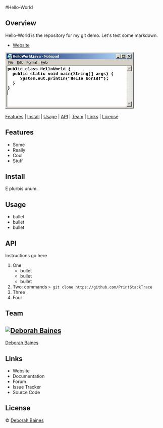 [//]: # (build badges should go here)

#Hello-World

## Overview
Hello-World is the repository for my git demo. Let's test some markdown.
- [Website](http://www.google.com)

![hello-world](helloworld.jpg)


[Features](#features)
|
[Install](#install)
|
[Usage](#usage)
|
[API](#api)
|
[Team](#team)
|
[Links](#links)
|
[License](#license)



## Features
- Some
- Really
- Cool
- Stuff

## Install
E plurbis unum.


## Usage
- bullet
- bullet
- bullet


## API
Instructions go here

1. One
	- bullet
	- bullet
 	- bullet
2. Two: commands `> git clone https://github.com/PrintStackTrace`
3. Three
4. Four


## Team
[![Deborah Baines](http://www.clker.com/cliparts/0/4/3/4/12198090302006169125female%20silhouette.svg.med.png)](https://github.com/PrintStackTrace)
---
[Deborah Baines](https://github.com/PrintStackTrace)


## Links
- Website
- Documentation
- Forum
- Issue Tracker
- Source Code


## License
© [Deborah Baines](https://github.com/PrintStackTrace)
